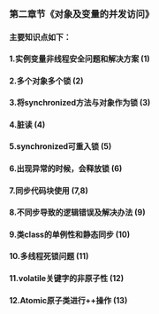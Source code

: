 ### 第二章节《对象及变量的并发访问》
#### 主要知识点如下：
#### 1.实例变量非线程安全问题和解决方案  (1)
#### 2.多个对象多个锁  (2)
#### 3.将synchronized方法与对象作为锁  (3)
#### 4.脏读  (4)
#### 5.synchronized可重入锁  (5)
#### 6.出现异常的时候，会释放锁  (6)
#### 7.同步代码块使用  (7,8)
#### 8.不同步导致的逻辑错误及解决办法  (9)
#### 9.类class的单例性和静态同步  (10)
#### 10.多线程死锁问题  (11)
#### 11.volatile关键字的非原子性  (12)
#### 12.Atomic原子类进行++操作  (13)